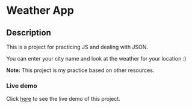 # Weather App

## Description

This is a project for practicing JS and dealing with JSON.

You can enter your city name and look at the weather for your location :)

**Note:** This project is my practice based on other resources.  

### Live demo

Click [here](https://mahmood-kn.github.io/weather-app/ "Weather") to see the live demo of this project.
